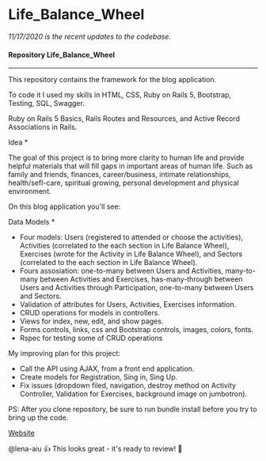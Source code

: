 # Life_Balance_Wheel

*11/17/2020 is the recent updates to the codebase.*

#### Repository  Life_Balance_Wheel
-----

This repository contains the framework for the blog application. 

To code it I used my skills in HTML, CSS, Ruby on Rails 5, Bootstrap, Testing, SQL, Swagger.

Ruby on Rails 5 Basics, Rails Routes and Resources, and Active Record Associations in Rails.

Idea *

The goal of this project is to bring more clarity to human life and provide helpful materials that 
will fill gaps in important areas of human life. Such as family and friends, finances, career/business, 
intimate relationships, health/sefl-care, spiritual growing, personal development and physical environment.

On this blog application you'll see:

Data Models *

- Four models: Users (registered to attended or choose the activities), Activities (correlated to the each section in Life Balance Wheel), Exercises (wrote for the Activity in Life Balance Wheel), and Sectors (correlated to the each section in Life Balance Wheel).
- Fours assosiation: one-to-many between Users and Activities, many-to-many between Activities and Exercises, has-many-through between Users and Activities through Participation, one-to-many between Users and Sectors.
- Validation of attributes for Users, Activities, Exercises information.
- CRUD operations for models in controllers.
- Views for index, new, edit, and show pages.
- Forms controls, links, css and Bootstrap controls, images, colors, fonts.
- Rspec for testing some of CRUD operations

My improving plan for this project:

* Call the API using AJAX, from a front end application. 
* Create models for Registration, Sing in, Sing Up.
* Fix issues (dropdown filed, navigation, destroy method on Activity Controller, Validation for Exercises, background image on jumbotron).

PS: After you clone repository, be sure to run bundle install before you try to bring up the code.

[Website](https://lena-aiu.github.io/ "It's work!")

@lena-aiu :+1: This looks great - it's ready to review! :hibiscus:



